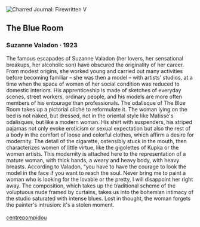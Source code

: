 <div class="artwork-of-the-day">
  <div class="container">
    <div class="img-wrapper">
      <img
        src="https://uploads5.wikiart.org/images/suzanne-valadon/the-blue-room-1923.jpg!Large.jpg"
        alt="Charred Journal: Firewritten V" />
    </div>
    <div class="artwork-detail">
      <div class="artwork-origin"> 
        <h2 class="artwork-name">The Blue Room</h2>
        <h3 class="artist">
          Suzanne Valadon
                    ·  1923
        </h3>
      </div>
      <p class="description">
        <span class="artwork-description-text ng-binding" ng-bind-html="viewModel.ArtworkOfTheDay.Description | unsafe">The famous escapades of Suzanne Valadon (her lovers, her sensational breakups, her alcoholic son) have obscured the originality of her career. From modest origins, she worked young and carried out many activities before becoming familiar – she was then a model – with artists' studios, at a time when the space of women of her social condition was reduced to domestic interiors. His apprenticeship is made of sketches of everyday scenes, street workers, ordinary people, and his models are more often members of his entourage than professionals. The odalisque of The Blue Room takes up a pictorial cliché to reformulate it. The woman lying on the bed is not naked, but dressed, not in the oriental style like Matisse's odalisques, but like a modern woman. His shirt with suspenders, his striped pajamas not only evoke eroticism or sexual expectation but also the rest of a body in the comfort of loose and colorful clothes, which affirm a desire for modernity. The detail of the cigarette, ostensibly stuck in the mouth, then characterizes women of little virtue, like the gigolettes of Kupka or the women artists. This modernity is attached here to the representation of a mature woman, with thick hands, a weary and heavy body, with heavy breasts. According to Valadon, “you have to have the courage to look the model in the face if you want to reach the soul. Never bring me to paint a woman who is looking for the lovable or the pretty, I will disappoint her right away. The composition, which takes up the traditional scheme of the voluptuous nude framed by curtains, takes us into the bohemian intimacy of the studio saturated with intense blues. Lost in thought, the woman forgets the painter's intrusion: it's a stolen moment.<br><br><a target="_blank" href="https://www.centrepompidou.fr/en/ressources/oeuvre/cpg8rdy">centrepompidou</a></span>
                        <div class="text-shadow-container" ng-show="showShadow" style=""></div>
      </p>
    </div>
  </div>

</div>
